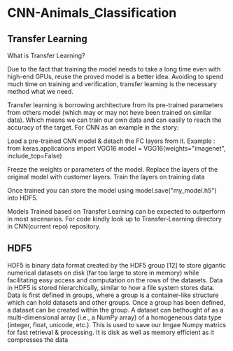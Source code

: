 # CNN-Animals_Classification

## Transfer Learning
What is Transfer Learning?

Due to the fact that training the model needs to take a long time even with high-end GPUs, reuse the proved model is a better idea. Avoiding to spend much time on training and verification, transfer learning is the necessary method what we need.

Transfer learning is borrowing architecture from its pre-trained parameters from others model (which may or may not heve been trained on similar data). Which means we can train our own data and can easily to reach the accuracy of the target. For CNN as an example in the story:

Load a pre-trained CNN model & detach the FC layers from it.
Example : 
from keras.applications import VGG16
model = VGG16(weights="imagenet", include_top=False)

Freeze the weights or parameters of the model.
Replace the layers of the original model with customer layers.
Train the layers on training data

Once trained you can store the model using model.save("my_model.h5") into HDF5.

Models Trained based on Transfer Learning can be expected to outperform in most secenarios. For code kindly look up to Transfer-Learning directory in CNN(current repo) repository.

## HDF5
HDF5 is binary data format created by the HDF5 group [12] to store gigantic numerical datasets on disk (far too large to store in memory) while facilitating easy access and computation on the rows of the datasets. Data in HDF5 is stored hierarchically, similar to how a file system stores data. Data is first defined in groups, where a group is a container-like structure which can hold datasets and other groups. Once a group has been defined, a dataset can be created within the group. A dataset can bethought of as a multi-dimensional array (i.e., a NumPy array) of a homogeneous data type (integer, float, unicode, etc.).
This is used to save our Imgae Numpy matrics for fast retrieval & processing. It is disk as well as memory efficient as it compresses the data
